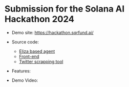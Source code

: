 # Submission for the Solana AI Hackathon 2024

- Demo site: https://hackathon.sqrfund.ai/
- Source code:
  - [Eliza based agent](https://github.com/sqrDAO/sqrAI)
  - [Front-end](https://github.com/sqrDAO/sqrAI-terminal)
  - [Twitter scrapping tool](https://github.com/sqrDAO/twitter-scraper-finetune)
- Features:

- Demo Video:


